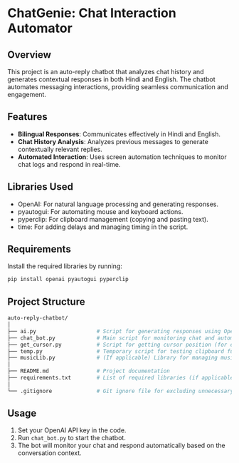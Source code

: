 # ChatGenie: Chat Interaction Automator

## Overview
This project is an auto-reply chatbot that analyzes chat history and generates contextual responses in both Hindi and English. The chatbot automates messaging interactions, providing seamless communication and engagement.

## Features
- **Bilingual Responses**: Communicates effectively in Hindi and English.
- **Chat History Analysis**: Analyzes previous messages to generate contextually relevant replies.
- **Automated Interaction**: Uses screen automation techniques to monitor chat logs and respond in real-time.

## Libraries Used
- OpenAI: For natural language processing and generating responses.
- pyautogui: For automating mouse and keyboard actions.
- pyperclip: For clipboard management (copying and pasting text).
- time: For adding delays and managing timing in the script.

## Requirements
Install the required libraries by running:
```bash
pip install openai pyautogui pyperclip
```

## Project Structure
```bash
auto-reply-chatbot/
│
├── ai.py                   # Script for generating responses using OpenAI
├── chat_bot.py             # Main script for monitoring chat and automating replies
├── get_cursor.py           # Script for getting cursor position (for debugging)
├── temp.py                 # Temporary script for testing clipboard functionality
├── musicLib.py             # (If applicable) Library for managing music links
│
├── README.md               # Project documentation
├── requirements.txt        # List of required libraries (if applicable)
│
└── .gitignore              # Git ignore file for excluding unnecessary files
```


## Usage
1. Set your OpenAI API key in the code.
2. Run `chat_bot.py` to start the chatbot.
3. The bot will monitor your chat and respond automatically based on the conversation context.

